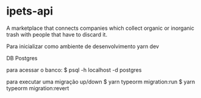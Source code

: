 # ipets-api
A marketplace that connects companies which collect organic or inorganic trash with people that have to discard it.

Para inicializar como ambiente de desenvolvimento
yarn dev

DB Postgres

para acessar o banco:
$ psql -h localhost -d postgres

para executar uma migração up/down
$ yarn typeorm migration:run
$ yarn typeorm migration:revert